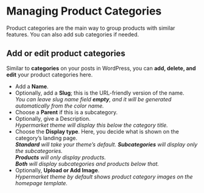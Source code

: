 # Managing Product Categories

Product categories are the main way to group products with similar features. You can also add sub categories if needed.

## Add or edit product categories

Similar to **categories** on your posts in WordPress, you can **add, delete, and edit** your product categories here.

* Add a **Name**.
* Optionally, add a **Slug**; this is the URL-friendly version of the name.<br/>
*You can leave slug name field **empty**, and it will be generated automatically from the color name.*
* Choose a **Parent** if this is a subcategory.
* Optionally, give a Description.<br/>
*Hypermarket theme will display this below the category title.*
* Choose the **Display type**. Here, you decide what is shown on the category’s landing page. <br/>
***Standard** will take your theme’s default. **Subcategories** will display only the subcategories. <br/>
**Products** will only display products. <br/>
**Both** will display subcategories and products below that.*
* Optionally, **Upload or Add Image**.<br/>
*Hypermarket theme by default shows product category images on the homepage template.*
